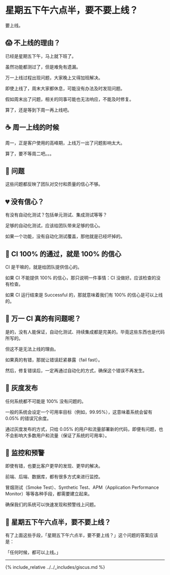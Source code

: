 # 星期五下午六点半，要不要上线？

要上线。

## 😱 不上线的理由？

已经是星期五下午，马上就下班了。

虽然功能都测过了，但是难免有遗漏。

万一上线过程出现问题，大家晚上又得加班解决。

即使上线了，周末大家都休息，可能没有办法及时发现问题。

假如周末出了问题，相关的同事可能也无法响应，不能及时修复。

算了，还是等到下周一再上线吧。

## ☕️ 周一上线的时候

周一，正是客户使用的高峰期，上线万一出了问题影响太大。

算了，要不等周二吧。。。

## 🥊 问题

这些问题都反映了团队对交付和质量的信心不够。

## 💔 没有信心？

有没有自动化测试？包括单元测试、集成测试等等？

足够的自动化测试，应该给团队带来足够的信心。

如果一个功能，没有自动化测试覆盖，那他就是已经坏掉的。

## 💯 CI 100% 的通过，就是 100% 的信心

CI 是干嘛的，就是给团队提供信心的。

如果 CI 不能提供 100% 的信心，那只说明一件事情：CI 没做好。应该检查的没有检查。

如果 CI 运行结束是 Successful 的，那就意味着我们有 100% 的信心是可以上线的。

## 🚒 万一 CI 真的有问题呢？

是的，没有人能保证，自动化测试、持续集成都是完美的。毕竟这些东西也是代码所写的。

但这不是无法上线的理由。

如果真的有错，那就让错误赶紧暴露（fail fast）。

然后，修复错误后，一定再通过自动化的方式，确保这个错误不再发生。

## 👻 灰度发布

任何系统都不可能是 100% 没有问题的。

一般的系统会设定一个可用率目标（例如，99.95%），这意味着系统会留有 0.05% 的错误冗余度。

通过灰度发布的方式，只给 0.05% 的用户和流量部署新的代码，即便有问题，也不会影响大多数用户和流量（保证了系统的可用率）。

## 🚨 监控和预警

即使有错，也要比客户更早的发现、更早的解决。

前端、后端、数据库，都有很多方式来进行监控。

冒烟测试（Smoke Test）、Synthetic Test、APM（Application Performance Monitor）等等各种手段，都需要建立起来。

确保我们的系统可以快速发现和预警线上问题。

## 🍻 星期五下午六点半，要不要上线？

有了上面这些手段，「星期五下午六点半，要不要上线？」这个问题的答案应该是：

「任何时候，都可以上线。」

---

{% include_relative ../../_includes/giscus.md %}
